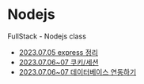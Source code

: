 # Nodejs
FullStack - Nodejs class

- <a href="https://danyoujeong.tistory.com/141">2023.07.05 express 정리</a>
- <a href="https://danyoujeong.tistory.com/143">2023.07.06~07 쿠키/세션</a>
- <a href="https://danyoujeong.tistory.com/144">2023.07.06~07 데이터베이스 연동하기</a>
